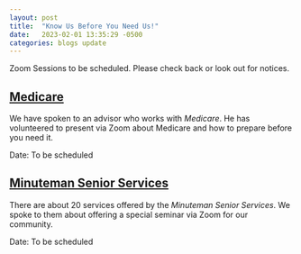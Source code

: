 ```yaml
---
layout: post
title:  "Know Us Before You Need Us!"
date:   2023-02-01 13:35:29 -0500
categories: blogs update
---
```


Zoom Sessions to be scheduled. Please check back or look out for notices.

## [Medicare](https://www.medicare.gov/)
We have spoken to an advisor who works with _Medicare_. He has volunteered to present via Zoom about Medicare and how to prepare before you need it.

Date: To be scheduled


## [Minuteman Senior Services](https://www.minutemansenior.org/)
There are about 20 services offered by the _Minuteman Senior Services_. We spoke to them about offering a special seminar via Zoom for our community.

Date: To be scheduled
